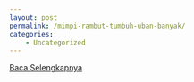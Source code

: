 ```yaml
---
layout: post
permalink: /mimpi-rambut-tumbuh-uban-banyak/
categories:
    - Uncategorized
---
```


[Baca Selengkapnya](/05)